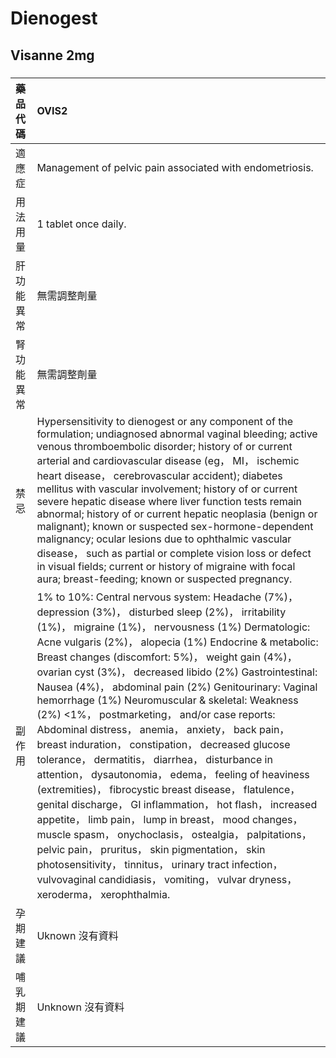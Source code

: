 # Dienogest

## Visanne 2mg

##### 

| 藥品代碼   | OVIS2                                                                                                                                                                                                                                                                                                                                                                                                                                                                                                                                                                                                                                                                                                                                                                                                                                                                                                                                                                                                                                                                                                                                                       |
|:-----------|:------------------------------------------------------------------------------------------------------------------------------------------------------------------------------------------------------------------------------------------------------------------------------------------------------------------------------------------------------------------------------------------------------------------------------------------------------------------------------------------------------------------------------------------------------------------------------------------------------------------------------------------------------------------------------------------------------------------------------------------------------------------------------------------------------------------------------------------------------------------------------------------------------------------------------------------------------------------------------------------------------------------------------------------------------------------------------------------------------------------------------------------------------------|
| 適應症     | Management of pelvic pain associated with endometriosis.                                                                                                                                                                                                                                                                                                                                                                                                                                                                                                                                                                                                                                                                                                                                                                                                                                                                                                                                                                                                                                                                                                    |
| 用法用量   | 1 tablet once daily.                                                                                                                                                                                                                                                                                                                                                                                                                                                                                                                                                                                                                                                                                                                                                                                                                                                                                                                                                                                                                                                                                                                                        |
| 肝功能異常 | 無需調整劑量                                                                                                                                                                                                                                                                                                                                                                                                                                                                                                                                                                                                                                                                                                                                                                                                                                                                                                                                                                                                                                                                                                                                                |
| 腎功能異常 | 無需調整劑量                                                                                                                                                                                                                                                                                                                                                                                                                                                                                                                                                                                                                                                                                                                                                                                                                                                                                                                                                                                                                                                                                                                                                |
| 禁忌       | Hypersensitivity to dienogest or any component of the formulation; undiagnosed abnormal vaginal bleeding; active venous thromboembolic disorder; history of or current arterial and cardiovascular disease (eg， MI， ischemic heart disease， cerebrovascular accident); diabetes mellitus with vascular involvement; history of or current severe hepatic disease where liver function tests remain abnormal; history of or current hepatic neoplasia (benign or malignant); known or suspected sex-hormone-dependent malignancy; ocular lesions due to ophthalmic vascular disease， such as partial or complete vision loss or defect in visual fields; current or history of migraine with focal aura; breast-feeding; known or suspected pregnancy.                                                                                                                                                                                                                                                                                                                                                                                                   |
| 副作用     | 1% to 10%: Central nervous system: Headache (7%)， depression (3%)， disturbed sleep (2%)， irritability (1%)， migraine (1%)， nervousness (1%) Dermatologic: Acne vulgaris (2%)， alopecia (1%) Endocrine & metabolic: Breast changes (discomfort: 5%)， weight gain (4%)， ovarian cyst (3%)， decreased libido (2%) Gastrointestinal: Nausea (4%)， abdominal pain (2%) Genitourinary: Vaginal hemorrhage (1%) Neuromuscular & skeletal: Weakness (2%) <1%， postmarketing， and/or case reports: Abdominal distress， anemia， anxiety， back pain， breast induration， constipation， decreased glucose tolerance， dermatitis， diarrhea， disturbance in attention， dysautonomia， edema， feeling of heaviness (extremities)， fibrocystic breast disease， flatulence， genital discharge， GI inflammation， hot flash， increased appetite， limb pain， lump in breast， mood changes， muscle spasm， onychoclasis， ostealgia， palpitations， pelvic pain， pruritus， skin pigmentation， skin photosensitivity， tinnitus， urinary tract infection， vulvovaginal candidiasis， vomiting， vulvar dryness， xeroderma， xerophthalmia. |
| 孕期建議   | Uknown 沒有資料                                                                                                                                                                                                                                                                                                                                                                                                                                                                                                                                                                                                                                                                                                                                                                                                                                                                                                                                                                                                                                                                                                                                             |
| 哺乳期建議 | Unknown 沒有資料                                                                                                                                                                                                                                                                                                                                                                                                                                                                                                                                                                                                                                                                                                                                                                                                                                                                                                                                                                                                                                                                                                                                            |

